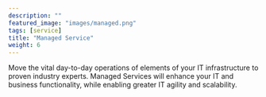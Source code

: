 ```yaml
---
description: ""
featured_image: "images/managed.png"
tags: [service]
title: "Managed Service"
weight: 6
---
```


Move the vital day-to-day operations of elements of your IT infrastructure to proven industry experts. Managed Services will enhance your IT and business functionality, while enabling greater IT agility and scalability.
